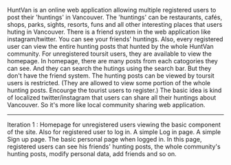 HuntVan is an online web application allowing multiple registered users to post their 'huntings' in Vancouver. The 'huntings' can be restaurants, cafés, shops, parks, sights, resorts, funs and all other interesting places that users huting in Vancouver.
There is a friend system in the web application like instagram/twitter. You can see your friends' huntings. Also, every registered user can view the entire hunting posts that hunted by the whole HuntVan community.
For unregistered toursit users, they are available to view the homepage. In homepage, there are many posts from each catogories they can see. And they can search the hutings using the search bar. But they don't have the friend system. The hunting posts can be viewed by toursit users is restricted. (They are allowed to view some portion of the whole hunting posts. Encourge the tourist users to register.)
The basic idea is kind of localized twitter/instagram that users can share all their huntings about Vancouver. So it's more like local community sharing web application. 

****************************************************************

Iteration 1 :
Homepage for unregistered users viewing the basic component of the site. Also for registered user to log in.
A simple Log in page.
A simple Sign up page.
The basic personal page when logged in. In this page, registered users can see his friends' hunting posts, the whole community's hunting posts, modify personal data, add friends and so on.





